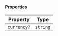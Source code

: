 #### Properties

| Property                          | Type     |
| --------------------------------- | -------- |
| <a id="currency"></a> `currency?` | `string` |
